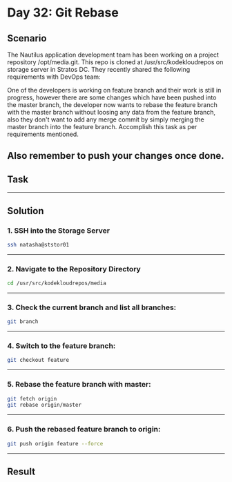 # Day 32: Git Rebase

## Scenario

The Nautilus application development team has been working on a project repository /opt/media.git. This repo is cloned at /usr/src/kodekloudrepos on storage server in Stratos DC. They recently shared the following requirements with DevOps team:



One of the developers is working on feature branch and their work is still in progress, however there are some changes which have been pushed into the master branch, the developer now wants to rebase the feature branch with the master branch without loosing any data from the feature branch, also they don't want to add any merge commit by simply merging the master branch into the feature branch. Accomplish this task as per requirements mentioned.


Also remember to push your changes once done.
---

## Task



---

## Solution

### 1. SSH into the Storage Server

```bash
ssh natasha@ststor01
```

---

### 2. Navigate to the Repository Directory

```bash
cd /usr/src/kodekloudrepos/media
```

---

### 3. Check the current branch and list all branches:

```bash
git branch

```

---

### 4. Switch to the feature branch:

```bash
git checkout feature
```

---

### 5. Rebase the feature branch with master:

```bash
git fetch origin
git rebase origin/master

```

---

### 6. Push the rebased feature branch to origin:

```bash
git push origin feature --force

```

---


## Result



